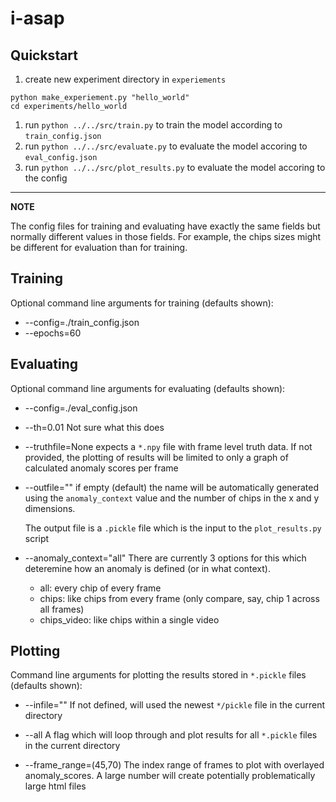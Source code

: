 # i-asap

## Quickstart

1. create new experiment directory in `experiements` 
```
python make_experiement.py "hello_world"
cd experiments/hello_world
```
1. run `python ../../src/train.py` to train the model according to `train_config.json`
1. run `python ../../src/evaluate.py` to evaluate the model accoring to `eval_config.json`
1. run `python ../../src/plot_results.py` to evaluate the model accoring to the config

---
**NOTE**

The config files for training and evaluating have exactly the same fields but
normally different values in those fields. For example, the chips sizes might
be different for evaluation than for training. 

## Training
Optional command line arguments for training (defaults shown):

* --config=./train_config.json
* --epochs=60

## Evaluating
Optional command line arguments for evaluating (defaults shown):

* --config=./eval_config.json
* --th=0.01 
  Not sure what this does

* --truthfile=None
  expects a `*.npy` file with frame level truth data. If not provided, the plotting
  of results will be limited to only a graph of calculated anomaly scores per frame

* --outfile=""
  if empty (default) the name will be automatically generated using the 
  `anomaly_context` value and the number of chips in the x and y dimensions.

  The output file is a `.pickle` file which is the input to the `plot_results.py` 
  script

* --anomaly_context="all"
  There are currently 3 options for this which deteremine how an anomaly is defined
  (or in what context).
    - all: every chip of every frame
    - chips: like chips from every frame (only compare, say, chip 1 across all frames)
    - chips_video: like chips within a single video


## Plotting
Command line arguments for plotting the results stored in `*.pickle` files (defaults shown):

* --infile=""
  If not defined, will used the newest `*/pickle` file in the current directory

* --all
  A flag which will loop through and plot results for all `*.pickle` files in the current directory

* --frame_range=(45,70)
  The index range of frames to plot with overlayed anomaly_scores. A large number will
  create potentially problematically large html files
